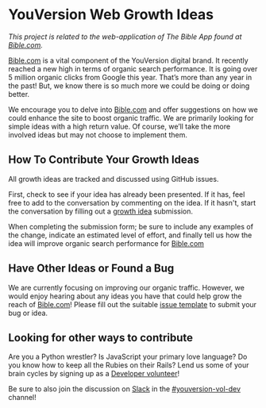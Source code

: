 # YouVersion Web Growth Ideas

_This project is related to the web-application of The Bible App found at [Bible.com](https://www.bible.com)._

[Bible.com](https://www.bible.com) is a vital component of the YouVersion digital brand. It recently reached a new high in terms of organic search performance. It is going over 5 million organic clicks from Google this year. That’s more than any year in the past! But, we know there is so much more we could be doing or doing better.

We encourage you to delve into [Bible.com](https://www.bible.com) and offer suggestions on how we could enhance the site to boost organic traffic. We are primarily looking for simple ideas with a high return value. Of course, we’ll take the more involved ideas but may not choose to implement them.

## How To Contribute Your Growth Ideas

All growth ideas are tracked and discussed using GitHub issues.

First, check to see if your idea has already been presented. If it has, feel free to add to the conversation by commenting on the idea. If it hasn't, start the conversation by filling out a [growth idea](https://github.com/lifechurch/youversion-web-growth-ideas/issues/new?labels=growth&template=growth-idea.md&title=) submission.

When completing the submission form; be sure to include any examples of the change, indicate an estimated level of effort, and finally tell us how the idea will improve organic search performance for [Bible.com](https://www.bible.com)

## Have Other Ideas or Found a Bug

We are currently focusing on improving our organic traffic. However, we would enjoy hearing about any ideas you have that could help grow the reach of [Bible.com](https://www.bible.com)! Please fill out the suitable [issue template](https://github.com/lifechurch/youversion-web-growth-ideas/issues/new/choose) to submit your bug or idea.

## Looking for other ways to contribute

Are you a Python wrestler? Is JavaScript your primary love language? Do you know how to keep all the Rubies on their Rails? Lend us some of your brain cycles by signing up as a [Developer volunteer](https://www.youversion.com/volunteers/)!

Be sure to also join the discussion on [Slack](https://join.slack.com/t/opendigerati/shared_invite/enQtNjI5MTUzMTEzOTU5LTVhZDk2NGZiYmYyMWViNGM0YWRjZDgwMjcyMTMwNzU1ZmFmN2U0OWI0ODkzZjE3ZjI4Nzg5Zjk2YTU1NjBhYWM) in the [#youversion-vol-dev](https://opendigerati.slack.com/messages/CAFSPCMUG) channel!
